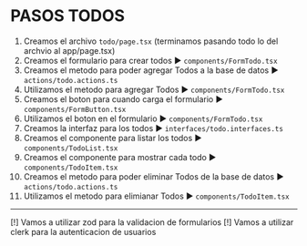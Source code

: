 # PASOS TODOS
1. Creamos el archivo `todo/page.tsx` (terminamos pasando todo lo del archvio al app/page.tsx)
2. Creamos el formulario para crear todos ► `components/FormTodo.tsx`
3. Creamos el metodo para poder agregar Todos a la base de datos ► `actions/todo.actions.ts`
4. Utilizamos el metodo para agregar Todos ► `components/FormTodo.tsx`
5. Creamos el boton para cuando carga el formulario ► `components/FormButton.tsx`
6. Utilizamos el boton en el formulario ► `components/FormTodo.tsx`
7. Creamos la interfaz para los todos ► `interfaces/todo.interfaces.ts`
8. Creamos el componente para listar los todos ► `components/TodoList.tsx`
9. Creamos el componente para mostrar cada todo ► `components/TodoItem.tsx`
10. Creamos el metodo para poder eliminar Todos de la base de datos ► `actions/todo.actions.ts`
11. Utilizamos el metodo para elimianar Todos ► `components/TodoItem.tsx`

-----------------------------------------------------------------------------------------------------------
[!] Vamos a utilizar zod para la validacion de formularios
[!] Vamos a utilizar clerk para la autenticacion de usuarios
